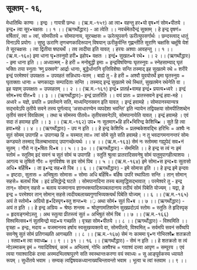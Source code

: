 ## सूक्तम् - १६, 
मेधातिथिः काण्वः । इन्द्रः । गायत्री छन्धः । 
(ऋ.म.-१५९)
आ त्वा• वहन्तु हर•यो वृष•णं सोम•पीतये ।
इन्द्र• त्वा सूर•चक्षसः ।। १ ।। 
(ऋगर्थोद्धारः) - आ  त्वेति ।।  नवर्चमेतदैन्द्रं सूक्तम् । हे इन्द्र  वृषणं= वर्षितारं, त्वा = त्वां, सोमपीतये = सोमपानाय, सूरचक्षसः = ऊरेत्युपसर्गः  ऊरीत्युपसर्गार्थः । छन्दस्त्वाद् धातुं विनाऽपि प्रयोगः । सुष्ठु ऊराणि तृणचणकादिरूपान् विषयान् ऊरीकुर्वन्ति गृह्णन्तीति सूराणि चक्षांसि चक्षूंषि येशं ते सूरचक्षसः । त्वा द्वितीया षष्ठ्यर्थे । तव त्वदीया इति यावत् । हरयः अश्वाः आवहन्तु ।। १ ।। 
(ऋ.म.-१६०) 
इमा धाना घृ•तस्नुवो हरी• इहोप• वक्षतः ।
इन्द्रं• सुखत•मे रथे• ।। २ ।। 
(ऋगर्थोद्धारः) - इमा धाना इति ।। अध्यात्मम् - हे  हरी  = मनोबुद्धी  इमाः = इन्द्रविषयिण्यः घृतस्नुवः = स्नेहसाम्याद् घृतं भक्तिः तया स्नुताः ‘ष्णु प्रस्रवणे’ आर्द्राः धानाः, बुद्धेर्धानानि वृत्तिविशेषाः  सन्ति तस्माद् इह सुखतमे रथे = शरीरे इन्द्रं परमेश्वरं उपवक्षतः = उपवहतं   सन्निधाप-यतम् । बाह्ये तु - हे हरी = अश्वौ युवयोरर्थे इमा घृतस्नुवः = घृताक्ताः धानाः = चणकाद्याः  सम्पादिताः सन्ति । तस्माद्  इन्द्रं  सुखतमे रथे स्थितं, सुखतमेन रथेनेति वा । इह यज्ञम् उपवक्षतः = उपवहतम् ।। २ ।। 
(ऋ.म.-१६१)
इन्द्रं• प्रातर्ह•वामह इन्द्रं• प्रयत्य•ध्वरे ।
इन्द्रं सोम•स्य पीत•ये  ।। ३ ।। 
(ऋगर्थोद्धारः)- इन्द्रं प्रातरिति ।। वयं प्रातः = प्रातस्सवने इन्द्रं हवा-महे । अध्वरे = यज्ञे,  प्रयति = प्रवर्तमाने सति, माध्यन्दिनसवन इति यावत् । इन्द्रं हवामहे । सोमपानस्यान्यत्र  सद्भावेऽपि  तृतीये सवने तस्य पूर्णत्वाद् ‘असाधारण्येन व्यपदेशा भवन्ति’ इति न्यायेन तद्विवक्षया सोमपीतिशब्देन तृतीयं सवनं विवक्षितम् । तथा च सोमस्य पीतये= तृतीयसवनेऽपि, सोमपानायेति यावत् । इन्द्रं हवामहे । एवं सदा तं हवामह इति ।। ३ ।।
(ऋ.म.-१६२)
उप• नः सुतमाग•हि हरि•भिरिन्द्र केशिभि•ः ।
सुते हि त्वा हवा•महे ।। ४ ।। 
(ऋगर्थोद्धारः) - उप न इति ।। हे इन्द्र  केशिभिः = प्रलम्बकेशवद्भिः हरिभिः = अश्वैः नः सुतं सोमम् उपागहि = उपागच्छ हि = यस्मात् त्वा= त्वां सोमे सुते सति हवामहे। न तु भवदागमनानन्तरं सोमः कण्ड्यते तस्माद् विलम्बाभावाद् उपागच्छेत्यर्थः ।। ४ ।। 
(ऋ.म.-१६३) 
सेमं नः स्तोममा गह्युपेदं सव•नं सुतम् ।
गौरो न तृ•षितः पि•ब ।। ५ ।। ३० ।। 
(ऋगर्थोद्धारः) - सेममिति ।। हे इन्द्र   स त्वं नः इमं स्तोमं  = स्तुतिम्  इदं  सवनं च सुतं  सोमं च उपागहि  ।  स्तुतिं श्रुत्वा प्रातरादिसवनेषु सोमं पातुमुपागहीत्याशयः । आगत्य च तृषितो गौरः = मृगविशेषः स इव सोमं पिब ।। ५ ।। 
(ऋ.म.-१६४)
इमे सोमा•स इन्द•वः सुतासो अधि• बर्हिषि• ।
ता इ•न्द्र सह•से पिब ।। ६ ।।
(ऋगर्थोद्धारः) - इमे सोमास इति ।।  हे इन्द्र  इमे इन्दवः = इष्टदाः, सुतासः = अभिषुताः सोमासः = सोमाः अधि बर्हिषि= बर्हिषः उपरि स्थापिताः सन्ति  ।  तान् सोमान् सहसे= बलार्थं पिब । इदं प्रसिद्धेन्द्रे घटते । सोमपानादिना तस्य बलवृद्धिसद्भावात् । परमेश्वरे तु - इन्द्र  तान्= सोमान् सहसे  = बलाय यजमानाय ज्ञानभक्त्यादिरूपबलदानाय तदीयं सोमं पिबेति योज्यम् । यद्वा, हे इन्द्र = परमेश्वर  तान् सोमान्  सहसे त्वदीयबलाख्यगुणाभिव्यक्त्यर्थं पिबेति योज्यम् ।। ६ ।। 
(ऋ.म.-१६५) 
अयं ते स्तोमो• अग्रियो हृ•दिस्पृग•स्तु शन्त•मः ।्र
अथा सोमं• सुतं पि•ब ।। ७ ।। 
(ऋगर्थोद्धारः) - अयं  त इति ।। हे  इन्द्र    अग्रियः  =  श्रेष्ठः शन्तमः = श्रोतॄणामतिशयेन सुखप्रदोऽयं स्तोमः = स्तुतिः ते हृदिस्पृक् = हृदयङ्गमोऽस्तु   ।  अथ  स्तुत्या  प्रीतस्त्वं  सुतं  = अभिषुतं   सोमं  पिब ।। ७ ।। 
(ऋ.म.-१६६) 
विश्वमित्सव•नं सुतमिन्द्रो मदा•य गच्छति ।
वृत्रहा सोम•पीतये   ।। ८ ।। 
(ऋगर्थोद्धारः) - विश्वमिति ।। वृत्रहा = इन्द्रः, मदाय = यजमानस्य हर्षाय स्वसुखव्यक्तये वा, सोमपीतये, विश्वमित् = सर्वमपि सवनं सर्वेष्वपि सवनेषु सुतं सोमं प्रतिगच्छति आगच्छति ।। ८ ।।
(ऋ.म.-१६७)
 सेमं नः काममा पृ•ण गोभिरश्वै•ः शतक्रतो । 
स्तवा•म त्वा स्वाध्य•ः ।। ९ ।। ३१ ।। १६ ।। 
(ऋगर्थोद्धारः) - सेमं न इति ।। हे शतक्रतो  स  त्वं नोऽस्माकम् इमं = गवादिविषयं, कामं = अभिलाषं, गोभिः अश्वैश्च = गवाश्वं दत्त्वा आपृण = सम्पूरय । एवं त्वया गवाश्वादिकं दत्त्वा अस्मदभिलाषापूरणे सति स्वस्थान्तःकरणा वयं स्वाध्यः = सु आङ्पूर्वकस्य ध्यायते रूपम् । सुधीतये भवाम । सम्यक् त्वद्विषयकध्यानाख्यचिन्तावन्तो भवाम । भूत्वा च त्वां स्तवाम ।। ९ ।। 
